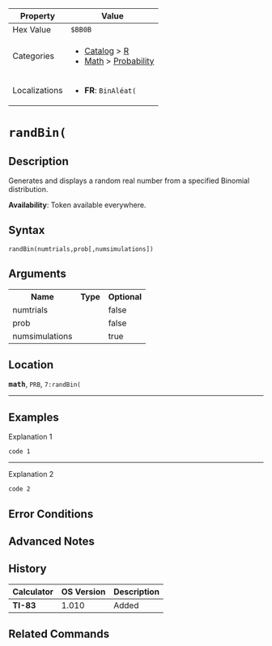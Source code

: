 | Property      | Value |
|---------------|-------|
| Hex Value     | `$BB0B`|
| Categories    | <ul><li>[Catalog](<../categories/Catalog.md>) > [R](<../categories/Catalog.md#R>)</li><li>[Math](<../categories/Math.md>) > [Probability](<../categories/Math.md#Probability>)</li></ul> |
| Localizations | <ul><li><b>FR</b>: `BinAléat(`</li></ul> |

# `randBin(`

## Description
Generates and displays a random real number from a specified Binomial distribution.


<b>Availability</b>: Token available everywhere.

## Syntax
`randBin(numtrials,prob[,numsimulations])`

## Arguments
<table>
<tr><th>Name</th><th>Type</th><th>Optional</th></tr>

<tr><td>numtrials</td><td></td><td>false</td></tr>

<tr><td>prob</td><td></td><td>false</td></tr>

<tr><td>numsimulations</td><td></td><td>true</td></tr>

</table>

## Location
<tt><kbd><b>math</b></kbd></tt>, `PRB`, `7:randBin(`
<hr>

## Examples

Explanation 1
```ti-basic
code 1
```
---
Explanation 2
```ti-basic
code 2
```

## Error Conditions


## Advanced Notes


## History
| Calculator | OS Version | Description |
|------------|------------|-------------|
| <b>TI-83</b> | 1.010 | Added

## Related Commands

    
